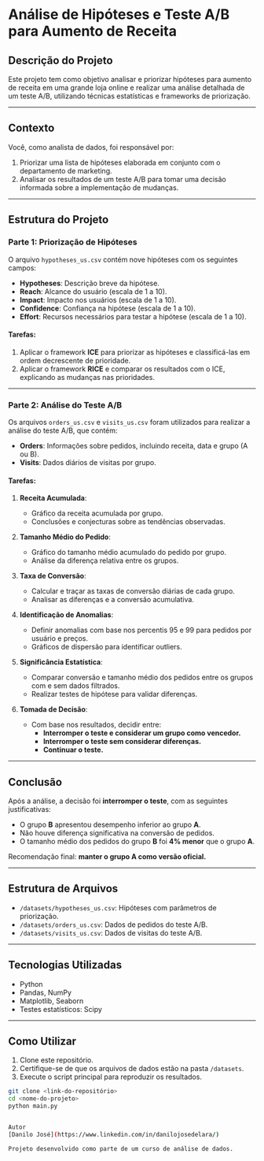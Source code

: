 # Análise de Hipóteses e Teste A/B para Aumento de Receita

## Descrição do Projeto

Este projeto tem como objetivo analisar e priorizar hipóteses para aumento de receita em uma grande loja online e realizar uma análise detalhada de um teste A/B, utilizando técnicas estatísticas e frameworks de priorização.

---

## Contexto

Você, como analista de dados, foi responsável por:
1. Priorizar uma lista de hipóteses elaborada em conjunto com o departamento de marketing.
2. Analisar os resultados de um teste A/B para tomar uma decisão informada sobre a implementação de mudanças.

---

## Estrutura do Projeto

### Parte 1: Priorização de Hipóteses

O arquivo `hypotheses_us.csv` contém nove hipóteses com os seguintes campos:
- **Hypotheses**: Descrição breve da hipótese.
- **Reach**: Alcance do usuário (escala de 1 a 10).
- **Impact**: Impacto nos usuários (escala de 1 a 10).
- **Confidence**: Confiança na hipótese (escala de 1 a 10).
- **Effort**: Recursos necessários para testar a hipótese (escala de 1 a 10).

#### Tarefas:
1. Aplicar o framework **ICE** para priorizar as hipóteses e classificá-las em ordem decrescente de prioridade.
2. Aplicar o framework **RICE** e comparar os resultados com o ICE, explicando as mudanças nas prioridades.

---

### Parte 2: Análise do Teste A/B

Os arquivos `orders_us.csv` e `visits_us.csv` foram utilizados para realizar a análise do teste A/B, que contém:
- **Orders**: Informações sobre pedidos, incluindo receita, data e grupo (A ou B).
- **Visits**: Dados diários de visitas por grupo.

#### Tarefas:
1. **Receita Acumulada**:
   - Gráfico da receita acumulada por grupo.
   - Conclusões e conjecturas sobre as tendências observadas.

2. **Tamanho Médio do Pedido**:
   - Gráfico do tamanho médio acumulado do pedido por grupo.
   - Análise da diferença relativa entre os grupos.

3. **Taxa de Conversão**:
   - Calcular e traçar as taxas de conversão diárias de cada grupo.
   - Analisar as diferenças e a conversão acumulativa.

4. **Identificação de Anomalias**:
   - Definir anomalias com base nos percentis 95 e 99 para pedidos por usuário e preços.
   - Gráficos de dispersão para identificar outliers.

5. **Significância Estatística**:
   - Comparar conversão e tamanho médio dos pedidos entre os grupos com e sem dados filtrados.
   - Realizar testes de hipótese para validar diferenças.

6. **Tomada de Decisão**:
   - Com base nos resultados, decidir entre: 
     - **Interromper o teste e considerar um grupo como vencedor.**
     - **Interromper o teste sem considerar diferenças.**
     - **Continuar o teste.**

---

## Conclusão

Após a análise, a decisão foi **interromper o teste**, com as seguintes justificativas:
- O grupo **B** apresentou desempenho inferior ao grupo **A**.
- Não houve diferença significativa na conversão de pedidos.
- O tamanho médio dos pedidos do grupo **B** foi **4% menor** que o grupo **A**.

Recomendação final: **manter o grupo A como versão oficial.**

---

## Estrutura de Arquivos

- `/datasets/hypotheses_us.csv`: Hipóteses com parâmetros de priorização.
- `/datasets/orders_us.csv`: Dados de pedidos do teste A/B.
- `/datasets/visits_us.csv`: Dados de visitas do teste A/B.

---

## Tecnologias Utilizadas

- Python
- Pandas, NumPy
- Matplotlib, Seaborn
- Testes estatísticos: Scipy

---

## Como Utilizar

1. Clone este repositório.
2. Certifique-se de que os arquivos de dados estão na pasta `/datasets`.
3. Execute o script principal para reproduzir os resultados.

```bash
git clone <link-do-repositório>
cd <nome-do-projeto>
python main.py


Autor
[Danilo José](https://www.linkedin.com/in/danilojosedelara/)

Projeto desenvolvido como parte de um curso de análise de dados.